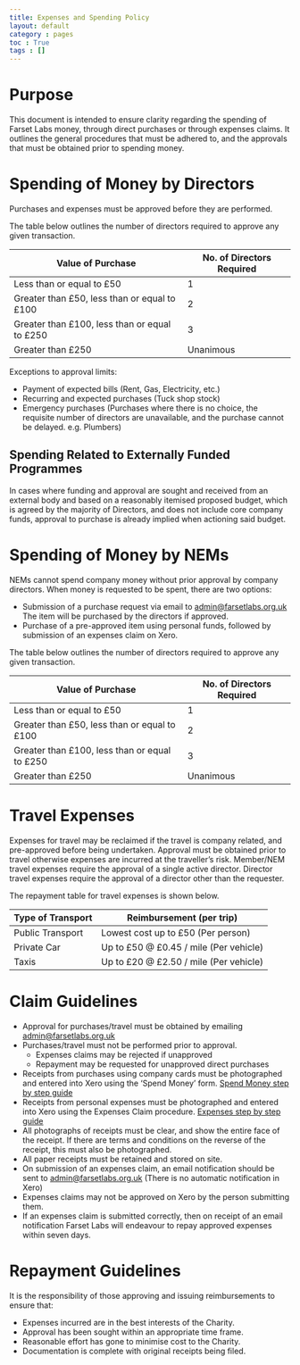 ```yaml
---
title: Expenses and Spending Policy
layout: default
category : pages
toc : True
tags : []
---
```


# Purpose
This document is intended to ensure clarity regarding the spending of Farset Labs money, through direct purchases or through expenses claims. It outlines the general procedures that must be adhered to, and the approvals that must be obtained prior to spending money.

# Spending of Money by Directors
Purchases and expenses must be approved before they are performed. 

The table below outlines the number of directors required to approve any given transaction.

| Value of Purchase                             | No. of Directors Required |
|---------------------------------------------- |-------------------------- |
| Less than or equal to £50                     | 1                         |
| Greater than £50, less than or equal to £100  | 2                         |
| Greater than £100, less than or equal to £250 | 3                         |
| Greater than £250                             | Unanimous                 |


Exceptions to approval limits:

* Payment of expected bills (Rent, Gas, Electricity, etc.)
* Recurring and expected purchases (Tuck shop stock)
* Emergency purchases (Purchases where there is no choice, the requisite number of directors are unavailable, and the purchase cannot be delayed. e.g. Plumbers)

## Spending Related to Externally Funded Programmes

In cases where funding and approval are sought and received from an external body and based on a reasonably itemised proposed budget, which is agreed by the majority of Directors, and does not include core company funds, approval to purchase is already implied when actioning said budget.


# Spending of Money by NEMs
NEMs cannot spend company money without prior approval by company directors. When money is requested to be spent, there are two options:

* Submission of a purchase request via email to admin@farsetlabs.org.uk 
The item will be purchased by the directors if approved.
* Purchase of a pre-approved item using personal funds, followed by submission of an expenses claim on Xero.

The table below outlines the number of directors required to approve any given transaction.

| Value of Purchase                             | No. of Directors Required |
|---------------------------------------------- |-------------------------- |
| Less than or equal to £50                     | 1                         |
| Greater than £50, less than or equal to £100  | 2                         |
| Greater than £100, less than or equal to £250 | 3                         |
| Greater than £250                             | Unanimous                 |

# Travel Expenses
Expenses for travel may be reclaimed if the travel is company related, and pre-approved before being undertaken. Approval must be obtained prior to travel otherwise expenses are incurred at the traveller’s risk. 
Member/NEM travel expenses require the approval of a single active director. 
Director travel expenses require the approval of a director other than the requester.

The repayment table for travel expenses is shown below.

| Type of Transport   | Reimbursement (per trip)                |
|-------------------  |-------------------------                |
| Public Transport    | Lowest cost up to £50 (Per person)      |
| Private Car         | Up to £50 @ £0.45 / mile (Per vehicle)  |
| Taxis               | Up to £20 @ £2.50 / mile (Per vehicle)  |

# Claim Guidelines
* Approval for purchases/travel must be obtained by emailing admin@farsetlabs.org.uk
* Purchases/travel must not be performed prior to approval.
    * Expenses claims may be rejected if unapproved
    * Repayment may be requested for unapproved direct purchases
* Receipts from purchases using company cards must be photographed and entered into Xero using the ‘Spend Money’ form. 
[Spend Money step by step guide](https://help.xero.com/uk/BankAccounts_Details_SpendMoney$Howto)
* Receipts from personal expenses must be photographed and entered into Xero using the Expenses Claim procedure. 
[Expenses step by step guide](https://help.xero.com/uk/Payments_ExpenseClaims)
* All photographs of receipts must be clear, and show the entire face of the receipt. If there are terms and conditions on the reverse of the receipt, this must also be photographed.
* All paper receipts must be retained and stored on site. 
* On submission of an expenses claim, an email notification should be sent to admin@farsetlabs.org.uk (There is no automatic notification in Xero)
* Expenses claims may not be approved on Xero by the person submitting them. 
* If an expenses claim is submitted correctly, then on receipt of an email notification Farset Labs will endeavour to repay approved expenses within seven days.

# Repayment Guidelines
It is the responsibility of those approving and issuing reimbursements to ensure that:

* Expenses incurred are in the best interests of the Charity.
* Approval has been sought within an appropriate time frame.
* Reasonable effort has gone to minimise cost to the Charity.
* Documentation is complete with original receipts being filed.
